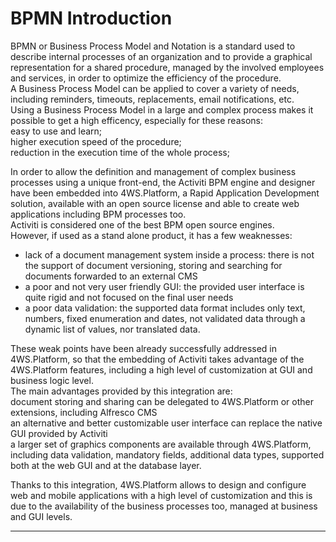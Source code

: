 # BPMN Introduction

BPMN or Business Process Model and Notation is a standard used to describe internal processes of an organization and to provide a graphical representation for a shared procedure, managed by the involved employees and services, in order to optimize the efficiency of the procedure.  
A Business Process Model can be applied to cover a variety of needs, including reminders, timeouts, replacements, email notifications, etc.  
Using a Business Process Model in a large and complex process makes it possible to get a high efficency, especially for these reasons:  
easy to use and learn;  
higher execution speed of the procedure;  
reduction in the execution time of the whole process;

In order to allow the definition and management of complex business processes using a unique front-end, the Activiti BPM engine and designer have been embedded into 4WS.Platform, a Rapid Application Development solution, available with an open source license and able to create web applications including BPM processes too.  
Activiti is considered one of the best BPM open source engines.  
However, if used as a stand alone product, it has a few weaknesses:

* lack of a document management system inside a process: there is not the support of document versioning, storing and searching for documents forwarded to an external CMS
* a poor and not very user friendly GUI: the provided user interface is quite rigid and not focused on the final user needs
* a poor data validation: the supported data format includes only text, numbers, fixed enumeration and dates, not validated data through a dynamic list of values, nor translated data.

These weak points have been already successfully addressed in 4WS.Platform, so that the embedding of Activiti takes advantage of the 4WS.Platform features, including a high level of customization at GUI and business logic level.  
The main advantages provided by this integration are:  
document storing and sharing can be delegated to 4WS.Platform or other extensions, including Alfresco CMS  
an alternative and better customizable user interface can replace the native GUI provided by Activiti  
a larger set of graphics components are available through 4WS.Platform, including data validation, mandatory fields, additional data types, supported both at the web GUI and at the database layer.

Thanks to this integration, 4WS.Platform allows to design and configure web and mobile applications with a high level of customization and this is due to the availability of the business processes too, managed at business and GUI levels.

---



